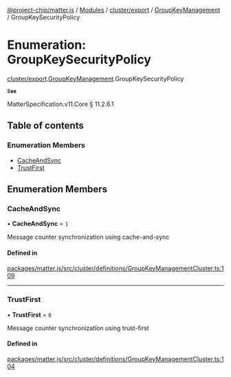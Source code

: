[@project-chip/matter.js](../README.md) / [Modules](../modules.md) / [cluster/export](../modules/cluster_export.md) / [GroupKeyManagement](../modules/cluster_export.GroupKeyManagement.md) / GroupKeySecurityPolicy

# Enumeration: GroupKeySecurityPolicy

[cluster/export](../modules/cluster_export.md).[GroupKeyManagement](../modules/cluster_export.GroupKeyManagement.md).GroupKeySecurityPolicy

**`See`**

MatterSpecification.v11.Core § 11.2.6.1

## Table of contents

### Enumeration Members

- [CacheAndSync](cluster_export.GroupKeyManagement.GroupKeySecurityPolicy.md#cacheandsync)
- [TrustFirst](cluster_export.GroupKeyManagement.GroupKeySecurityPolicy.md#trustfirst)

## Enumeration Members

### CacheAndSync

• **CacheAndSync** = ``1``

Message counter synchronization using cache-and-sync

#### Defined in

[packages/matter.js/src/cluster/definitions/GroupKeyManagementCluster.ts:109](https://github.com/project-chip/matter.js/blob/0c058ae17fdba4c0b89b8b13c309011d51782299/packages/matter.js/src/cluster/definitions/GroupKeyManagementCluster.ts#L109)

___

### TrustFirst

• **TrustFirst** = ``0``

Message counter synchronization using trust-first

#### Defined in

[packages/matter.js/src/cluster/definitions/GroupKeyManagementCluster.ts:104](https://github.com/project-chip/matter.js/blob/0c058ae17fdba4c0b89b8b13c309011d51782299/packages/matter.js/src/cluster/definitions/GroupKeyManagementCluster.ts#L104)
